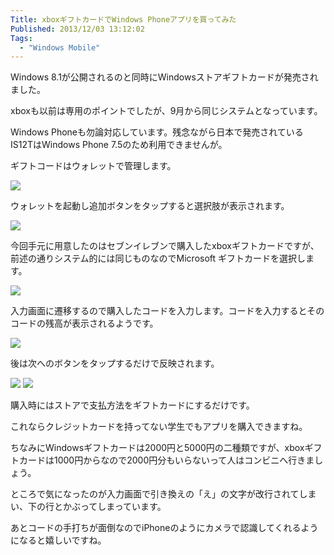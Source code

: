 ```yaml
---
Title: xboxギフトカードでWindows Phoneアプリを買ってみた
Published: 2013/12/03 13:12:02
Tags:
  - "Windows Mobile"
---
```

Windows 8.1が公開されるのと同時にWindowsストアギフトカードが発売されました。

xboxも以前は専用のポイントでしたが、9月から同じシステムとなっています。

Windows Phoneも勿論対応しています。残念ながら日本で発売されているIS12TはWindows Phone 7.5のため利用できませんが。

<!-- more -->

ギフトコードはウォレットで管理します。

![](20140128002715.jpg) 

ウォレットを起動し追加ボタンをタップすると選択肢が表示されます。

![](20140128002729.jpg) 

今回手元に用意したのはセブンイレブンで購入したxboxギフトカードですが、前述の通りシステム的には同じものなのでMicrosoft ギフトカードを選択します。

![](20140128002745.jpg) 

入力画面に遷移するので購入したコードを入力します。コードを入力するとそのコードの残高が表示されるようです。

![](20140128002800.jpg) 

後は次へのボタンをタップするだけで反映されます。

![](20140128002818.jpg) 
![](20140128002833.jpg) 

購入時にはストアで支払方法をギフトカードにするだけです。

これならクレジットカードを持ってない学生でもアプリを購入できますね。

ちなみにWindowsギフトカードは2000円と5000円の二種類ですが、xboxギフトカードは1000円からなので2000円分もいらないって人はコンビニへ行きましょう。

ところで気になったのが入力画面で引き換えの「え」の文字が改行されてしまい、下の行とかぶってしまっています。

あとコードの手打ちが面倒なのでiPhoneのようにカメラで認識してくれるようになると嬉しいですね。